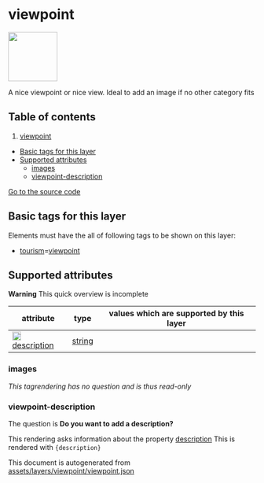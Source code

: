 

 viewpoint 
===========



<img src='https://mapcomplete.osm.be/./assets/layers/viewpoint/viewpoint.svg' height="100px"> 

A nice viewpoint or nice view. Ideal to add an image if no other category fits




## Table of contents

1. [viewpoint](#viewpoint)
  - [Basic tags for this layer](#basic-tags-for-this-layer)
  - [Supported attributes](#supported-attributes)
    + [images](#images)
    + [viewpoint-description](#viewpoint-description)








[Go to the source code](../assets/layers/viewpoint/viewpoint.json)



 Basic tags for this layer 
---------------------------



Elements must have the all of following tags to be shown on this layer:



  - <a href='https://wiki.openstreetmap.org/wiki/Key:tourism' target='_blank'>tourism</a>=<a href='https://wiki.openstreetmap.org/wiki/Tag:tourism%3Dviewpoint' target='_blank'>viewpoint</a>




 Supported attributes 
----------------------



**Warning** This quick overview is incomplete



attribute | type | values which are supported by this layer
----------- | ------ | ------------------------------------------
[<img src='https://mapcomplete.osm.be/assets/svg/statistics.svg' height='18px'>](https://taginfo.openstreetmap.org/keys/description#values) [description](https://wiki.openstreetmap.org/wiki/Key:description) | [string](../SpecialInputElements.md#string) | 




### images 



_This tagrendering has no question and is thus read-only_





### viewpoint-description 



The question is **Do you want to add a description?**

This rendering asks information about the property  [description](https://wiki.openstreetmap.org/wiki/Key:description) 
This is rendered with `{description}` 

This document is autogenerated from [assets/layers/viewpoint/viewpoint.json](https://github.com/pietervdvn/MapComplete/blob/develop/assets/layers/viewpoint/viewpoint.json)